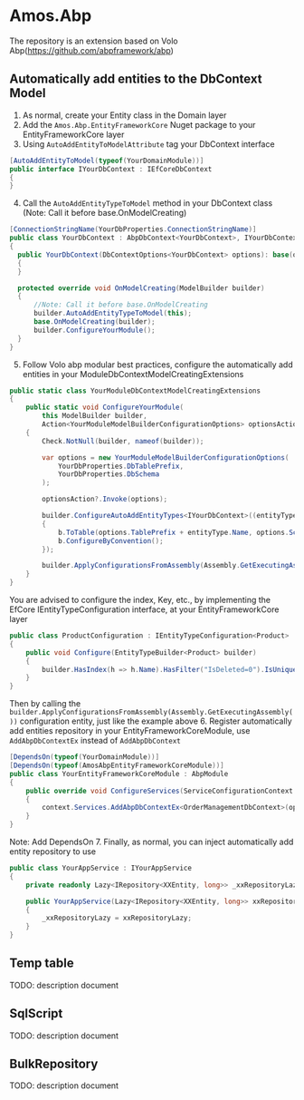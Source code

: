 # Amos.Abp
The repository is an extension based on Volo Abp(https://github.com/abpframework/abp)

## Automatically add entities to the DbContext Model
1. As normal, create your Entity class in the Domain layer
2. Add the `Amos.Abp.EntityFrameworkCore` Nuget package to your EntityFrameworkCore layer
3. Using `AutoAddEntityToModelAttribute` tag your DbContext interface
```C#
[AutoAddEntityToModel(typeof(YourDomainModule))]
public interface IYourDbContext : IEfCoreDbContext
{
}
```
4. Call the `AutoAddEntityTypeToModel` method in your DbContext class (Note: Call it before base.OnModelCreating)
```C#
[ConnectionStringName(YourDbProperties.ConnectionStringName)]
public class YourDbContext : AbpDbContext<YourDbContext>, IYourDbContext
{
  public YourDbContext(DbContextOptions<YourDbContext> options): base(options)
  {
  }

  protected override void OnModelCreating(ModelBuilder builder)
  {
      //Note: Call it before base.OnModelCreating
      builder.AutoAddEntityTypeToModel(this);
      base.OnModelCreating(builder);
      builder.ConfigureYourModule();
  }
}
```
5. Follow Volo abp modular best practices, configure the automatically add entities in your ModuleDbContextModelCreatingExtensions
```C#
public static class YourModuleDbContextModelCreatingExtensions
{
    public static void ConfigureYourModule(
        this ModelBuilder builder,
        Action<YourModuleModelBuilderConfigurationOptions> optionsAction = null)
    {
        Check.NotNull(builder, nameof(builder));

        var options = new YourModuleModelBuilderConfigurationOptions(
            YourDbProperties.DbTablePrefix,
            YourDbProperties.DbSchema
        );

        optionsAction?.Invoke(options);

        builder.ConfigureAutoAddEntityTypes<IYourDbContext>((entityType) => (b) =>
        {
            b.ToTable(options.TablePrefix + entityType.Name, options.Schema);
            b.ConfigureByConvention();
        });

        builder.ApplyConfigurationsFromAssembly(Assembly.GetExecutingAssembly());
    }
}
```
You are advised to configure the index, Key, etc., by implementing the EfCore IEntityTypeConfiguration interface, at your EntityFrameworkCore layer
```C#
public class ProductConfiguration : IEntityTypeConfiguration<Product>
{
    public void Configure(EntityTypeBuilder<Product> builder)
    {
        builder.HasIndex(h => h.Name).HasFilter("IsDeleted=0").IsUnique();
    }
}
```
Then by calling the `builder.ApplyConfigurationsFromAssembly(Assembly.GetExecutingAssembly())`  configuration entity, just like the example above
6. Register automatically add entities repository in your EntityFrameworkCoreModule, use `AddAbpDbContextEx` instead of `AddAbpDbContext`
```C#
[DependsOn(typeof(YourDomainModule))]
[DependsOn(typeof(AmosAbpEntityFrameworkCoreModule))]
public class YourEntityFrameworkCoreModule : AbpModule
{
    public override void ConfigureServices(ServiceConfigurationContext context)
    {
        context.Services.AddAbpDbContextEx<OrderManagementDbContext>(options =>{});
    }
}
```
Note: Add DependsOn
7. Finally, as normal, you can inject automatically add entity repository to use
```C#
public class YourAppService : IYourAppService
{
    private readonly Lazy<IRepository<XXEntity, long>> _xxRepositoryLazy;

    public YourAppService(Lazy<IRepository<XXEntity, long>> xxRepositoryLazy)
    {
        _xxRepositoryLazy = xxRepositoryLazy;
    }
}
```

## Temp table
TODO: description document

## SqlScript
TODO: description document

## BulkRepository
TODO: description document
